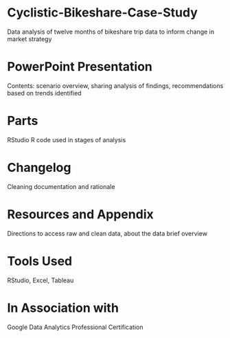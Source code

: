 # Cyclistic-Bikeshare-Case-Study
Data analysis of twelve months of bikeshare trip data to inform change in market strategy 
# PowerPoint Presentation
Contents: scenario overview, sharing analysis of findings, recommendations based on trends identified
# Parts 
RStudio R code used in stages of analysis
# Changelog
Cleaning documentation and rationale
# Resources and Appendix
Directions to access raw and clean data, about the data brief overview 
# Tools Used
RStudio, Excel, Tableau
# In Association with
Google Data Analytics Professional Certification

